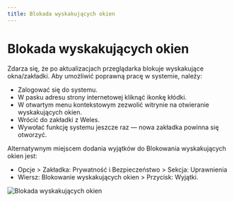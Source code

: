 ```yaml
---
title: Blokada wyskakujących okien
---
```


# Blokada wyskakujących okien

Zdarza się, że po aktualizacjach przeglądarka blokuje wyskakujące okna/zakładki. Aby umożliwić poprawną pracę w systemie, należy:

- Zalogować się do systemu.
- W pasku adresu strony internetowej kliknąć ikonkę kłódki.
- W otwartym menu kontekstowym zezwolić witrynie na otwieranie wyskakujących okien.
- Wrócić do zakładki z Weles.
- Wywołać funkcję systemu jeszcze raz — nowa zakładka powinna się otworzyć.

Alternatywnym miejscem dodania wyjątków do Blokowania wyskakujących okien jest:

- Opcje > Zakładka: Prywatność i Bezpieczeństwo > Sekcja: Uprawnienia
- Wiersz: Blokowanie wyskakujących okien > Przycisk: Wyjątki.

![Blokada wyskakujących okien](wyskakujaceokna.gif)